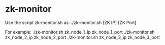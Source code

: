 # zk-monitor
Use the script zk-monitor.sh as:
./zk-monitor.sh [ZK IP] [ZK Port]

For example:
./zk-monitor.sh zk_node_1_ip zk_node_1_port
./zk-monitor.sh zk_node_2_ip zk_node_2_port
./zk-monitor.sh zk_node_3_ip zk_node_3_port
